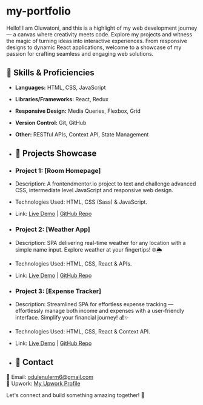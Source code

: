 # my-portfolio
Hello! I am Oluwatoni, and this is a highlight of my web development journey — a canvas where creativity meets code. Explore my projects and witness the magic of turning ideas into interactive experiences. From responsive designs to dynamic React applications, welcome to a showcase of my passion for crafting seamless and engaging web solutions. 

## 🚀 Skills & Proficiencies
- **Languages:** HTML, CSS, JavaScript
- **Libraries/Frameworks:** React, Redux
- **Responsive Design:** Media Queries, Flexbox, Grid
- **Version Control:** Git, GitHub
- **Other:** RESTful APIs, Context API, State Management
- ## 💼 Projects Showcase

- ### Project 1: [Room Homepage]
- Description: A frontendmentor.io project to text and challenge advanced CSS, intermediate level JavaScript and responsive web design.
- Technologies Used: HTML, CSS (Sass) & JavaScript.
- Link: [Live Demo](oluwatoni-odule.github.io/room-homepage-challenge) | [GitHub Repo](github.com/oluwatoni-odule/room-homepage-challenge)

- ### Project 2: [Weather App]
- Description: SPA delivering real-time weather for any location with a simple name input. Explore weather at your fingertips! 🌐🌦️
- Technologies Used: HTML, CSS, React & APIs.
- Link: [Live Demo](oluwatoni-odule.github.io/Weather-App) | [GitHub Repo](github.com/oluwatoni-odule/Weather-App)

- ### Project 3: [Expense Tracker]
- Description: Streamlined SPA for effortless expense tracking — effortlessly manage both income and expenses with a user-friendly interface. Simplify your financial journey! 💰✨
- Technologies Used: HTML, CSS, React & Context API.
- Link: [Live Demo](oluwatoni-odule.github.io/Expense-Tracker) | [GitHub Repo](github.com/oluwatoni-odule/Expense-Tracker)

- ## 📧 Contact

📩 Email: odulenulerm6@gmail.com  
🔗 Upwork: [My Upwork Profile](https://www.upwork.com/freelancers/~010fbaa80d041b0ba1)  

Let's connect and build something amazing together! 🚀
